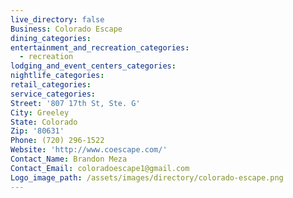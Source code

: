 ```yaml
---
live_directory: false
Business: Colorado Escape
dining_categories:
entertainment_and_recreation_categories:
  - recreation
lodging_and_event_centers_categories:
nightlife_categories:
retail_categories:
service_categories:
Street: '807 17th St, Ste. G'
City: Greeley
State: Colorado
Zip: '80631'
Phone: (720) 296-1522
Website: 'http://www.coescape.com/'
Contact_Name: Brandon Meza
Contact_Email: coloradoescape1@gmail.com
Logo_image_path: /assets/images/directory/colorado-escape.png
---
```


